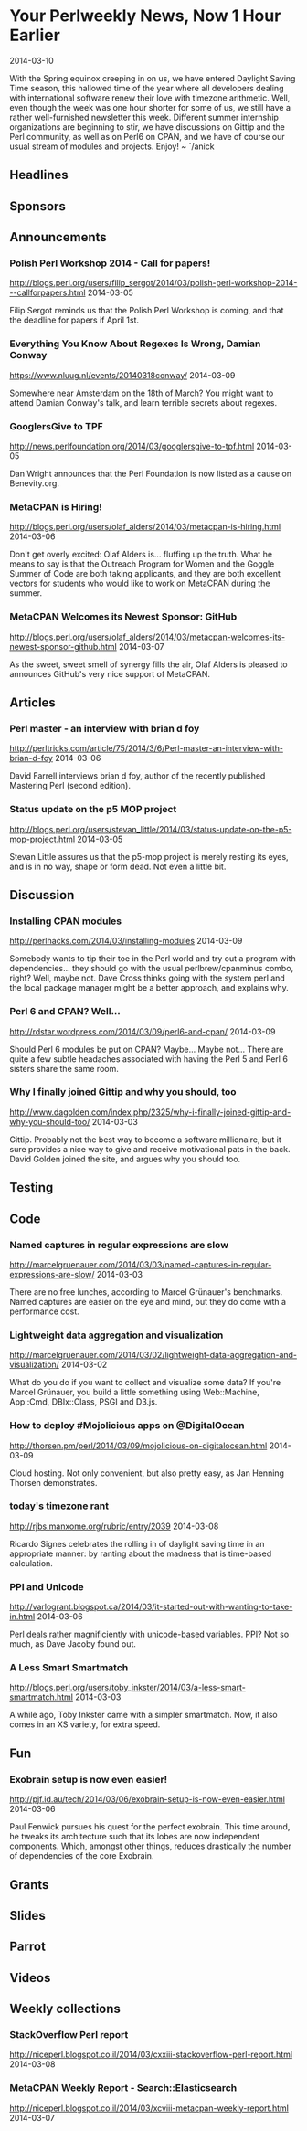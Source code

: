 # Your Perlweekly News, Now 1 Hour Earlier
2014-03-10

With the Spring equinox creeping in on us, we have entered Daylight
Saving Time season, this hallowed time of the year where all developers
dealing with international software renew their love with timezone arithmetic.
Well, even though the week was one hour shorter for some of us, we still have a rather 
well-furnished newsletter this week. Different summer
internship organizations are beginning to stir, we have discussions on Gittip
and the Perl community, as well as on Perl6 on CPAN, and we have of course 
our usual stream of modules and projects. Enjoy! ~ `/anick


## Headlines

## Sponsors

## Announcements


### Polish Perl Workshop 2014 - Call for papers!
http://blogs.perl.org/users/filip_sergot/2014/03/polish-perl-workshop-2014---callforpapers.html
2014-03-05

Filip Sergot reminds us that the Polish Perl Workshop is coming, and that the 
deadline for papers if April 1st.


### Everything You Know About Regexes Is Wrong, Damian Conway
https://www.nluug.nl/events/20140318conway/
2014-03-09

Somewhere near Amsterdam on the 18th of March? You might want to attend 
Damian Conway's talk, and learn terrible secrets about regexes.

### GooglersGive to TPF
http://news.perlfoundation.org/2014/03/googlersgive-to-tpf.html
2014-03-05

Dan Wright announces that the Perl Foundation is now listed as a cause
on Benevity.org. 

### MetaCPAN is Hiring!
http://blogs.perl.org/users/olaf_alders/2014/03/metacpan-is-hiring.html
2014-03-06

Don't get overly excited: Olaf Alders is... fluffing up the truth.
What he means to say is that the Outreach Program for Women and the Goggle
Summer of Code are both taking applicants, and they are both excellent vectors
for students who would like to work on MetaCPAN during the summer.

### MetaCPAN Welcomes its Newest Sponsor: GitHub
http://blogs.perl.org/users/olaf_alders/2014/03/metacpan-welcomes-its-newest-sponsor-github.html
2014-03-07

As the sweet, sweet smell of synergy fills the air, 
Olaf Alders is pleased to announces GitHub's very nice support of MetaCPAN.



## Articles


### Perl master - an interview with brian d foy
http://perltricks.com/article/75/2014/3/6/Perl-master-an-interview-with-brian-d-foy
2014-03-06

David Farrell interviews brian d foy, author of the recently published
Mastering Perl (second edition).


### Status update on the p5 MOP project
http://blogs.perl.org/users/stevan_little/2014/03/status-update-on-the-p5-mop-project.html
2014-03-05

Stevan Little assures us that the p5-mop project is merely resting its eyes,
and is in no way, shape or form dead. Not even a little bit.


## Discussion

### Installing CPAN modules
http://perlhacks.com/2014/03/installing-modules
2014-03-09

Somebody wants to tip their toe in the Perl world and try out a program with
dependencies... they should go with the usual perlbrew/cpanminus combo, right?
Well, maybe not. Dave Cross thinks going with the system perl and
the local package manager might be a better approach, and explains why.

### Perl 6 and CPAN? Well...
http://rdstar.wordpress.com/2014/03/09/perl6-and-cpan/
2014-03-09

Should Perl 6 modules be put on CPAN? Maybe... Maybe not... There are
quite a few subtle headaches associated with having the Perl 5 and Perl 6 sisters share the same
room.

### Why I finally joined Gittip and why you should, too
http://www.dagolden.com/index.php/2325/why-i-finally-joined-gittip-and-why-you-should-too/
2014-03-03

Gittip. Probably not the best way to become a software millionaire, but it
sure provides a nice way to give and receive motivational pats in the back.
David Golden joined the site, and argues why you should too.

## Testing

## Code

### Named captures in regular expressions are slow
http://marcelgruenauer.com/2014/03/03/named-captures-in-regular-expressions-are-slow/
2014-03-03

There are no free lunches, according to Marcel Grünauer's benchmarks. Named
captures are easier on the eye and mind, but they do come with a performance
cost.


### Lightweight data aggregation and visualization
http://marcelgruenauer.com/2014/03/02/lightweight-data-aggregation-and-visualization/
2014-03-02

What do you do if you want to collect and visualize some data?
If you're Marcel Grünauer, you build a little something
using Web::Machine, App::Cmd, DBIx::Class, PSGI and D3.js.



### How to deploy #Mojolicious apps on @DigitalOcean
http://thorsen.pm/perl/2014/03/09/mojolicious-on-digitalocean.html
2014-03-09

Cloud hosting. Not only convenient, but also pretty easy, as 
Jan Henning Thorsen demonstrates.



### today's timezone rant
http://rjbs.manxome.org/rubric/entry/2039
2014-03-08

Ricardo Signes celebrates the rolling in of daylight saving time in an
appropriate manner: by ranting about the madness that is time-based
calculation.


### PPI and Unicode
http://varlogrant.blogspot.ca/2014/03/it-started-out-with-wanting-to-take-in.html
2014-03-06

Perl deals rather magnificiently with unicode-based 
variables. PPI? Not so much, as Dave Jacoby found out.


### A Less Smart Smartmatch
http://blogs.perl.org/users/toby_inkster/2014/03/a-less-smart-smartmatch.html
2014-03-03

A while ago, Toby Inkster came with a simpler smartmatch. Now, it also comes in an
XS variety, for extra speed.

## Fun

### Exobrain setup is now even easier!
http://pjf.id.au/tech/2014/03/06/exobrain-setup-is-now-even-easier.html
2014-03-06

Paul Fenwick pursues his quest for the perfect exobrain.
This time around, he tweaks its architecture such that 
its lobes are now independent components. Which, amongst other things, reduces
drastically the number of dependencies of the core Exobrain.

## Grants

## Slides

## Parrot

## Videos

## Weekly collections

### StackOverflow Perl report
http://niceperl.blogspot.co.il/2014/03/cxxiii-stackoverflow-perl-report.html
2014-03-08


### MetaCPAN Weekly Report - Search::Elasticsearch
http://niceperl.blogspot.co.il/2014/03/xcviii-metacpan-weekly-report.html
2014-03-07

